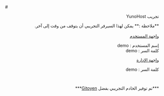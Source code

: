 #<div dir="auto">تجريب YunoHost</div>

<div dir=rtl class="alert alert-warning" markdown="1">
**ملاحظة :** يمكن لهذا السيرفر التجريبي أن يتوقف من وقت إلى آخر.
<br>

</div>

<br>

  <div dir=rtl class="row text-center">
    <div dir=rtl class="col-md-6">
      <a href="https://demo.yunohost.org/" target="_blank" class="btn btn-success btn-lg"><span class="glyphicon glyphicon-user"></span> واجهة المستخدم</a>
      <p class="text-muted">إسم المستخدم : demo<br>كلمة السر : demo</p>
    </div>
    <div dir=rtl class="col-md-5">
      <a href="https://demo.yunohost.org/yunohost/admin" target="_blank" class="btn btn-primary btn-lg"><span class="glyphicon glyphicon-lock"></span> واجهة الإدارة</a>
      <p dir=rtl class="text-muted">كلمة السر : demo</p>
    </div>
  </div>

<br>

<p dir=rtl class="text-center" markdown="1">
***تم توفير الخادم التجريبي بفضل    
<a href="https://www.gitoyen.net" target="_blank">Gitoyen</a>***
</p>


